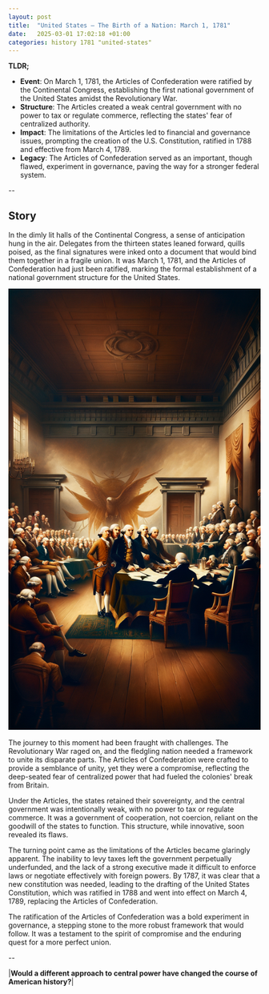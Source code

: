 ```yaml
---
layout: post
title:  "United States – The Birth of a Nation: March 1, 1781"
date:   2025-03-01 17:02:18 +01:00
categories: history 1781 "united-states"
---
```


**TLDR;**
- **Event**: On March 1, 1781, the Articles of Confederation were ratified by the Continental Congress, establishing the first national government of the United States amidst the Revolutionary War.
- **Structure**: The Articles created a weak central government with no power to tax or regulate commerce, reflecting the states' fear of centralized authority.
- **Impact**: The limitations of the Articles led to financial and governance issues, prompting the creation of the U.S. Constitution, ratified in 1788 and effective from March 4, 1789.
- **Legacy**: The Articles of Confederation served as an important, though flawed, experiment in governance, paving the way for a stronger federal system.

--

## Story

In the dimly lit halls of the Continental Congress, a sense of anticipation hung in the air. Delegates from the thirteen states leaned forward, quills poised, as the final signatures were inked onto a document that would bind them together in a fragile union. It was March 1, 1781, and the Articles of Confederation had just been ratified, marking the formal establishment of a national government structure for the United States.

![Image](/assets/images/01_March_577bc31f1230e941b3499ed24f7a16ef.png)

The journey to this moment had been fraught with challenges. The Revolutionary War raged on, and the fledgling nation needed a framework to unite its disparate parts. The Articles of Confederation were crafted to provide a semblance of unity, yet they were a compromise, reflecting the deep-seated fear of centralized power that had fueled the colonies' break from Britain.

Under the Articles, the states retained their sovereignty, and the central government was intentionally weak, with no power to tax or regulate commerce. It was a government of cooperation, not coercion, reliant on the goodwill of the states to function. This structure, while innovative, soon revealed its flaws.

The turning point came as the limitations of the Articles became glaringly apparent. The inability to levy taxes left the government perpetually underfunded, and the lack of a strong executive made it difficult to enforce laws or negotiate effectively with foreign powers. By 1787, it was clear that a new constitution was needed, leading to the drafting of the United States Constitution, which was ratified in 1788 and went into effect on March 4, 1789, replacing the Articles of Confederation.

The ratification of the Articles of Confederation was a bold experiment in governance, a stepping stone to the more robust framework that would follow. It was a testament to the spirit of compromise and the enduring quest for a more perfect union.

--

|**Would a different approach to central power have changed the course of American history?**|

